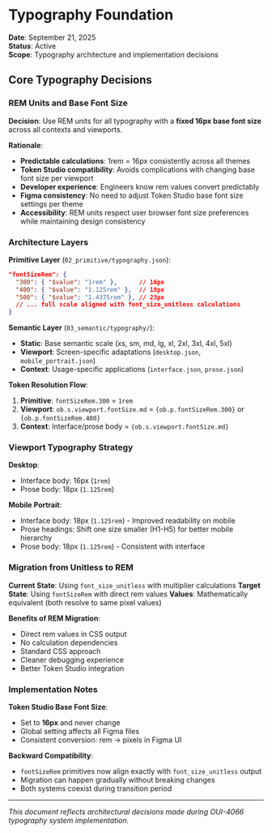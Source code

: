 # Typography Foundation

**Date**: September 21, 2025  
**Status**: Active  
**Scope**: Typography architecture and implementation decisions  

## Core Typography Decisions

### REM Units and Base Font Size

**Decision**: Use REM units for all typography with a **fixed 16px base font size** across all contexts and viewports.

**Rationale**:
- **Predictable calculations**: 1rem = 16px consistently across all themes
- **Token Studio compatibility**: Avoids complications with changing base font size per viewport
- **Developer experience**: Engineers know rem values convert predictably
- **Figma consistency**: No need to adjust Token Studio base font size settings per theme
- **Accessibility**: REM units respect user browser font size preferences while maintaining design consistency

### Architecture Layers

**Primitive Layer** (`02_primitive/typography.json`):
```json
"fontSizeRem": {
  "300": { "$value": "1rem" },      // 16px
  "400": { "$value": "1.125rem" },  // 18px
  "500": { "$value": "1.4375rem" }, // 23px
  // ... full scale aligned with font_size_unitless calculations
}
```

**Semantic Layer** (`03_semantic/typography/`):
- **Static**: Base semantic scale (xs, sm, md, lg, xl, 2xl, 3xl, 4xl, 5xl)
- **Viewport**: Screen-specific adaptations (`desktop.json`, `mobile_portrait.json`)
- **Context**: Usage-specific applications (`interface.json`, `prose.json`)

**Token Resolution Flow**:
1. **Primitive**: `fontSizeRem.300` = `1rem`
2. **Viewport**: `ob.s.viewport.fontSize.md` = `{ob.p.fontSizeRem.300}` or `{ob.p.fontSizeRem.400}`
3. **Context**: Interface/prose body = `{ob.s.viewport.fontSize.md}`

### Viewport Typography Strategy

**Desktop**: 
- Interface body: 16px (`1rem`)
- Prose body: 18px (`1.125rem`)

**Mobile Portrait**:
- Interface body: 18px (`1.125rem`) - Improved readability on mobile
- Prose headings: Shift one size smaller (H1-H5) for better mobile hierarchy
- Prose body: 18px (`1.125rem`) - Consistent with interface

### Migration from Unitless to REM

**Current State**: Using `font_size_unitless` with multiplier calculations
**Target State**: Using `fontSizeRem` with direct rem values
**Values**: Mathematically equivalent (both resolve to same pixel values)

**Benefits of REM Migration**:
- Direct rem values in CSS output
- No calculation dependencies  
- Standard CSS approach
- Cleaner debugging experience
- Better Token Studio integration

### Implementation Notes

**Token Studio Base Font Size**:
- Set to **16px** and never change
- Global setting affects all Figma files
- Consistent conversion: rem → pixels in Figma UI

**Backward Compatibility**:
- `fontSizeRem` primitives now align exactly with `font_size_unitless` output
- Migration can happen gradually without breaking changes
- Both systems coexist during transition period

---

*This document reflects architectural decisions made during OUI-4066 typography system implementation.*
